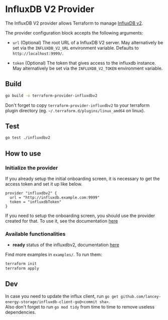 # InfluxDB V2 Provider

The InfluxDB V2 provider allows Terraform to manage
[InfluxDB v2](https://www.influxdata.com/products/influxdb-overview/).

The provider configuration block accepts the following arguments:

* ``url`` (Optional) The root URL of a InfluxDB V2 server. May alternatively be set via the `INFLUXDB_V2_URL` environment variable. Defaults to `http://localhost:9999/`.

* ``token`` (Optional) The token that gives access to the influxdb instance. May alternatively be set via the `INFLUXDB_V2_TOKEN` environment variable.

## Build

```bash
go build -o terraform-provider-influxdbv2
```

Don't forget to copy `terraform-provider-influxdbv2` to your terraform plugin directory (eg. `~/.terraform.d/plugins/linux_amd64` on linux).

## Test

```bash
go test ./influxdbv2
```

## How to use

### Initialize the provider

If you already setup the initial onboarding screen, it is necessary to get the access token and set it up like below.
```hcl
provider "influxdbv2" {
  url = "http://influxdb.example.com:9999"
  token = "influxdbToken"
}
```

If you need to setup the onboarding screen, you should use the provider created for that. To use it, see the documentation [here](https://github.com/lancey-energy-storage/terraform-provider-influxdb-v2-onboarding)

### Available functionalities

* **ready** status of the influxdbv2, documentation [here](website/docs/d/ready.html.md)

Find more examples in `examples/`. To run them:
```bash
terraform init
terraform apply
```

## Dev

In case you need to update the influx client, run `go get github.com/lancey-energy-storage/influxdb-client-go@<commit sha>`.  
Also don't forget to run `go mod tidy` from time to time to remove useless dependencies.